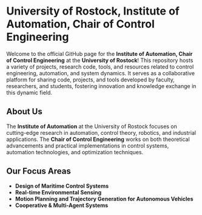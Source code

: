 # University of Rostock, Institute of Automation, Chair of Control Engineering
Welcome to the official GitHub page for the **Institute of Automation, Chair of Control Engineering** at the **University of Rostock**!
This repository hosts a variety of projects, research code, tools, and resources related to control engineering, automation, and system dynamics.
It serves as a collaborative platform for sharing code, projects, and tools developed by faculty, researchers, and students, fostering innovation and knowledge exchange in this dynamic field.

## About Us
The **Institute of Automation** at the University of Rostock focuses on cutting-edge research in automation, control theory, robotics, and industrial applications.
The **Chair of Control Engineering** works on both theoretical advancements and practical implementations in control systems, automation technologies, and optimization techniques.

## Our Focus Areas
- **Design of Maritime Control Systems**
- **Real-time Environmental Sensing**
- **Motion Planning and Trajectory Generation for Autonomous Vehicles**
- **Cooperative & Multi-Agent Systems**
